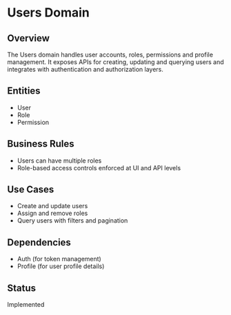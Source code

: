 # Users Domain

## Overview
The Users domain handles user accounts, roles, permissions and profile management. It exposes APIs for creating, updating and querying users and integrates with authentication and authorization layers.

## Entities
- User
- Role
- Permission

## Business Rules
- Users can have multiple roles
- Role-based access controls enforced at UI and API levels

## Use Cases
- Create and update users
- Assign and remove roles
- Query users with filters and pagination

## Dependencies
- Auth (for token management)
- Profile (for user profile details)

## Status
Implemented
